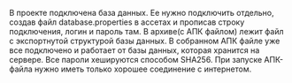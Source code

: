 В проекте подключена база данных. Ее нужно подключить отдельно, создав файл database.properties в ассетах и прописав строку подключения, логин и пароль там.
В архиве(с АПК файлом) лежит файл с экспортнутой структурой базы данных.
В собранном АПК файле уже все подключено и работает от базы данных, которая хранится на сервере. Все пароли хешируются способом SHA256.
При запуске АПК-файла нужно иметь только хорошее соединение с интернетом.
